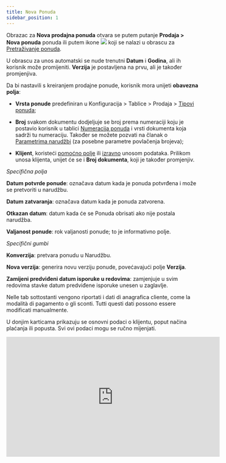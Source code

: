 ```yaml
---
title: Nova Ponuda
sidebar_position: 1
---
```


Obrazac za **Nova prodajna ponuda** otvara se putem putanje **Prodaja > Nova ponuda** ponuda ili putem ikone ![](/img/neutral/common/new.png) koji se nalazi u obrascu za [Pretraživanje ponuda](/docs/sales/offers/search-offers).

U obrascu za unos automatski se nude trenutni **Datum** i **Godina**, ali ih korisnik može promijeniti. **Verzija** je postavljena na prvu, ali je također promjenjiva.

Da bi nastavili s kreiranjem prodajne ponude, korisnik mora unijeti  **obavezna polja**:

- **Vrsta ponude** predefiniran u Konfiguracija > Tablice > Prodaja > [Tipovi ponuda](/docs/configurations/tables/sales/sales-offer-type);

- **Broj** svakom dokumentu dodjeljuje se broj prema numeraciji koju je postavio korisnik u tablici [Numeracija ponuda](/docs/configurations/tables/fluentis-numerations) i vrsti dokumenta koja sadrži tu numeraciju. Također se možete pozvati na članak o [Parametrima narudžbi](/docs/configurations/parameters/sales/sales-orders-parameters) (za posebne parametre povlačenja brojeva);

- **Klijent**, koristeći [pomoćno polje](/docs/guide/common/operations-with-data/manual-entry-or-help-and-data-selection) ili  [izravno](/docs/guide/common/operations-with-data/manual-entry-or-help-and-data-selection) unosom podataka. Prilikom unosa klijenta, unijet će se i **Broj dokumenta**, koji je također promjenjiv.

*Specifična polja*

**Datum potvrde ponude**: označava datum kada je ponuda potvrđena i može se pretvoriti u narudžbu.

**Datum zatvaranja**: označava datum kada je ponuda zatvorena.

**Otkazan datum**: datum kada će se Ponuda obrisati ako nije postala narudžba.

**Valjanost ponude**: rok valjanosti ponude; to je informativno polje.

*Specifični gumbi*

**Konverzija**: pretvara ponudu u Narudžbu.

**Nova verzija**: generira novu verziju ponude, povećavajući polje **Verzija**.

**Zamijeni predviđeni datum isporuke u redovima**: zamjenjuje u svim redovima stavke datum predviđene isporuke unesen u zaglavlje.

Nelle tab sottostanti vengono riportati i dati di anagrafica cliente, come la modalità di pagamento o gli sconti. Tutti questi dati possono essere modificati manualmente.

U donjim karticama prikazuju se osnovni podaci o klijentu, poput načina plaćanja ili popusta. Svi ovi podaci mogu se ručno mijenjati.


<iframe width="560" height="315" src="https://www.youtube.com/embed/ma9648Ln_mo" title="YouTube video player" frameborder="0" allow="accelerometer; autoplay; clipboard-write; encrypted-media; gyroscope; picture-in-picture" allowfullscreen></iframe>